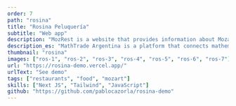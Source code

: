 ```yaml
---
order: 7
path: "rosina"
title: "Rosina Peluquería"
subtitle: "Web app"
description: "MozRest is a website that provides information about Mozart restaurants in Buenos Aires, Argentina."
description_es: "MathTrade Argentina is a platform that connects mathematicians with students from all over the world. We provide a platform where students can find mentors and teachers to help them with their mathematical studies."
thumbnail: "rosina"
images: ["ros-1", "ros-2", "ros-3", "ros-4", "ros-5", "ros-6", "ros-7"]
url: "https://rosina-demo.vercel.app/"
urlText: "See demo"
tags: ["restaurants", "food", "mozart"]
skills: ["Next JS", "Tailwind", "JavaScript"]
github: "https://github.com/pablocazorla/rosina-demo"
---
```

